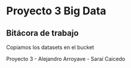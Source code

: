 # Proyecto 3 Big Data
## Bitácora de trabajo
Copiamos los datasets en el bucket

Proyecto 3 - Alejandro Arroyave - Saraí Caicedo
